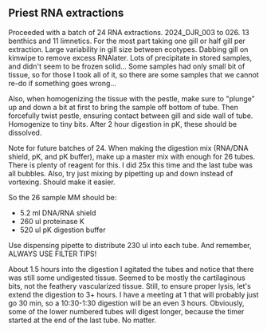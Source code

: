 ## Priest RNA extractions

Proceeded with a batch of 24 RNA extractions. 2024_DJR_003 to 026. 13 benthics and 11 limnetics. For the most part taking one gill or half gill per extraction. Large variability in gill size between 
ecotypes. Dabbing gill on kimwipe to remove excess RNAlater. Lots of precipitate in stored samples, and didn't seem to be frozen solid... Some samples had only small bit of tissue, so for those I 
took all of it, so there are some samples that we cannot re-do if something goes wrong...

Also, when homogenizing the tissue with the pestle, make sure to "plunge" up and down a bit at first to bring the sample off bottom of tube. Then forcefully twist pestle, ensuring contact between 
gill and side wall of tube. Homogenize to tiny bits. After 2 hour digestion in pK, these should be dissolved. 

Note for future batches of 24. When making the digestion mix (RNA/DNA shield, pK, and pK buffer), make up a master mix with enough for 26 tubes. There is plenty of reagent for this. I did 25x this 
time and the last tube was all bubbles. Also, try just mixing by pipetting up and down instead of vortexing. Should make it easier. 

So the 26 sample MM should be:

* 5.2 ml DNA/RNA shield
* 260 ul proteinase K
* 520 ul pK digestion buffer

Use dispensing pipette to distribute 230 ul into each tube. And remember, ALWAYS USE FILTER TIPS!

About 1.5 hours into the digestion I agitated the tubes and notice that there was still some undigested tissue. Seemed to be mostly the cartilaginous bits, not the feathery vascularized tissue. 
Still, to ensure proper lysis, let's extend the digestion to 3+ hours. I have a meeting at 1 that will probably just go 30 min, so a 10:30-1:30 digestion will be an even 3 hours. Obviously, some of 
the lower numbered tubes will digest longer, because the timer started at the end of the last tube. No matter. 
